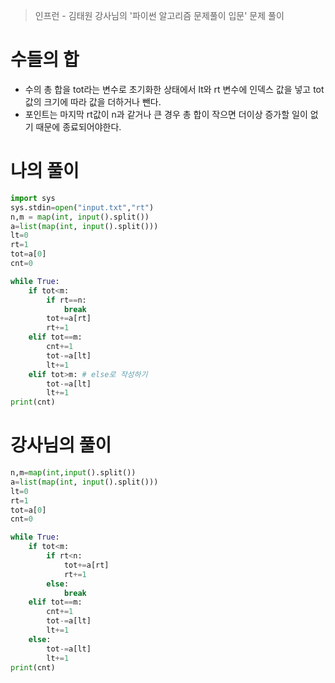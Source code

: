 > 인프런 - 김태원 강사님의 '파이썬 알고리즘 문제풀이 입문' 문제 풀이

# 수들의 합
-  수의 총 합을 tot라는 변수로 초기화한 상태에서 lt와 rt 변수에 인덱스 값을 넣고 tot값의 크기에 따라 값을 더하거나 뺀다.
- 포인트는 마지막 rt값이 n과 같거나 큰 경우 총 합이 작으면 더이상 증가할 일이 없기 때문에 종료되어야한다.

# 나의 풀이
```python
import sys
sys.stdin=open("input.txt","rt")
n,m = map(int, input().split())
a=list(map(int, input().split()))
lt=0
rt=1
tot=a[0]
cnt=0

while True:
    if tot<m:
        if rt==n:
            break
        tot+=a[rt]
        rt+=1
    elif tot==m:
        cnt+=1
        tot-=a[lt]
        lt+=1
    elif tot>m: # else로 작성하기
        tot-=a[lt]
        lt+=1
print(cnt)
```

# 강사님의 풀이
```python
n,m=map(int,input().split())
a=list(map(int, input().split()))
lt=0
rt=1
tot=a[0]
cnt=0

while True:
    if tot<m:
        if rt<n:
            tot+=a[rt]
            rt+=1
        else:
            break
    elif tot==m:
        cnt+=1
        tot-=a[lt]
        lt+=1
    else:
        tot-=a[lt]
        lt+=1
print(cnt)
```
